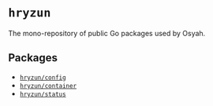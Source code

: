 # `hryzun`

The mono-repository of public Go packages used by Osyah.

## Packages

- [`hryzun/config`](/config/README.md)
- [`hryzun/container`](/container/README.md)
- [`hryzun/status`](/status/README.md)
